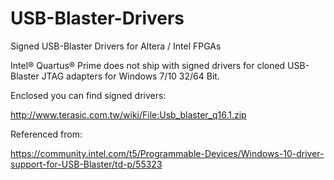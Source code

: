 # USB-Blaster-Drivers
Signed USB-Blaster Drivers for Altera / Intel FPGAs

Intel® Quartus® Prime does not ship with signed drivers for cloned USB-Blaster JTAG adapters for Windows 7/10 32/64 Bit.

Enclosed you can find signed drivers:

http://www.terasic.com.tw/wiki/File:Usb_blaster_q16.1.zip

Referenced from:

https://community.intel.com/t5/Programmable-Devices/Windows-10-driver-support-for-USB-Blaster/td-p/55323
